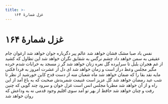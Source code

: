```yaml
---
title: >-
    غزل شمارهٔ ۱۶۴
---
```

# غزل شمارهٔ ۱۶۴

نفس باد صبا مشک فشان خواهد شد
عالم پیر دگرباره جوان خواهد شد
ارغوان جام عقیقی به سمن خواهد داد
چشم نرگس به شقایق نگران خواهد شد
این تطاول که کشید از غم هجران بلبل
تا سراپرده گل نعره زنان خواهد شد
گر ز مسجد به خرابات شدم خرده مگیر
مجلس وعظ دراز است و زمان خواهد شد
ای دل ار عشرت امروز به فردا فکنی
مایه نقد بقا را که ضمان خواهد شد
ماه شعبان منه از دست قدح کاین خورشید
از نظر تا شب عید رمضان خواهد شد
گل عزیز است غنیمت شمریدش صحبت
که به باغ آمد از این راه و از آن خواهد شد
مطربا مجلس انس است غزل خوان و سرود
چند گویی که چنین رفت و چنان خواهد شد
حافظ از بهر تو آمد سوی اقلیم وجود
قدمی نه به وداعش که روان خواهد شد
